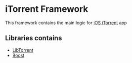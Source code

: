 # iTorrent Framework

This framework contains the main logic for [iOS iTorrent](https://github.com/XITRIX/iTorrent) app

## Libraries contains

- [LibTorrent](https://github.com/arvidn/libtorrent)
- [Boost](https://www.boost.org)